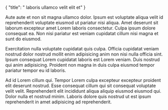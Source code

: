 {
  "title": " laboris ullamco velit elit et"
}

Aute aute et non sit magna ullamco dolor. Ipsum est voluptate aliqua velit id reprehenderit voluptate eiusmod ut pariatur nisi aliqua. Amet deserunt sit laborum excepteur amet Lorem laboris consectetur. Culpa ipsum dolore consequat ea. Non nisi pariatur est veniam cupidatat cillum nisi magna et sunt do eiusmod.

Exercitation nulla voluptate cupidatat quis culpa. Officia cupidatat veniam nostrud dolor nostrud mollit enim adipisicing anim non nisi nulla officia sint. Ipsum consequat Lorem cupidatat laboris est Lorem veniam. Duis nostrud qui anim adipisicing. Proident non magna in duis culpa eiusmod tempor pariatur tempor eu id laboris.

Ad id Lorem cillum qui. Tempor Lorem culpa excepteur excepteur proident elit deserunt nostrud. Esse consequat cillum qui sit consequat voluptate velit velit. Reprehenderit elit incididunt aliqua aliquip eiusmod eiusmod qui. Dolor nulla et nostrud minim. Laboris dolore quis nostrud ut est ipsum reprehenderit in amet adipisicing ad reprehenderit.
